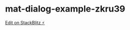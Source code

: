 # mat-dialog-example-zkru39

[Edit on StackBlitz ⚡️](https://stackblitz.com/edit/mat-dialog-example-zkru39)